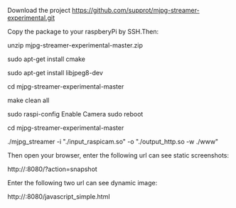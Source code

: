  
Download the project 
https://github.com/supprot/mjpg-streamer-experimental.git

Copy the package to your raspberyPi by SSH.Then:

unzip mjpg-streamer-experimental-master.zip

sudo apt-get install cmake

sudo apt-get install libjpeg8-dev 

cd mjpg-streamer-experimental-master

make clean all

sudo raspi-config  Enable Camera	sudo reboot

cd mjpg-streamer-experimental-master

./mjpg_streamer -i "./input_raspicam.so" -o "./output_http.so -w ./www"  


Then open your browser, enter the following url can see static screenshots:

http://<your raspberryPI IP>:8080/?action=snapshot

Enter the following two url can see dynamic image:

http://<your raspberryPi IP>:8080/javascript_simple.html  



